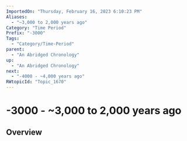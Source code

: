 ```yaml
---
ImportedOn: "Thursday, February 16, 2023 6:10:23 PM"
Aliases:
  - "~3,000 to 2,000 years ago"
Category: "Time Period"
Prefix: "-3000"
Tags:
  - "Category/Time-Period"
parent:
  - "An Abridged Chronology"
up:
  - "An Abridged Chronology"
next:
  - "-4000 - ~4,000 years ago"
RWtopicId: "Topic_1670"
---
```

# -3000 - ~3,000 to 2,000 years ago
## Overview
